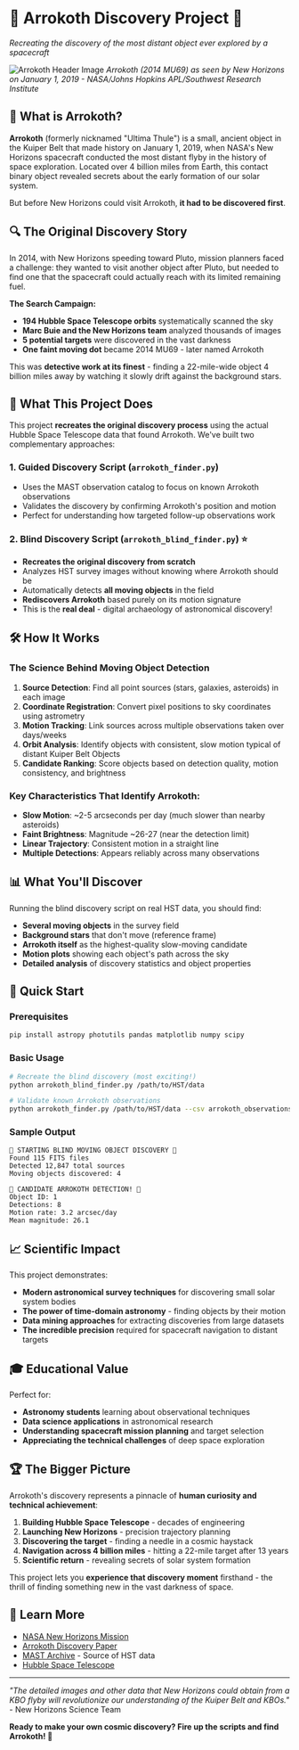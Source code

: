 # 🚀 Arrokoth Discovery Project 🔭

_Recreating the discovery of the most distant object ever explored by a spacecraft_

![Arrokoth Header Image](https://newhorizons.jhuapl.edu/Galleries/Featured-Images/pics800wide/CA06_color_m-h_desmear_destrip_contrast-selected%20cover.png)
_Arrokoth (2014 MU69) as seen by New Horizons on January 1, 2019 - NASA/Johns Hopkins APL/Southwest Research Institute_

## 🌟 What is Arrokoth?

**Arrokoth** (formerly nicknamed "Ultima Thule") is a small, ancient object in the Kuiper Belt that made history on January 1, 2019, when NASA's New Horizons spacecraft conducted the most distant flyby in the history of space exploration. Located over 4 billion miles from Earth, this contact binary object revealed secrets about the early formation of our solar system.

But before New Horizons could visit Arrokoth, **it had to be discovered first**.

## 🔍 The Original Discovery Story

In 2014, with New Horizons speeding toward Pluto, mission planners faced a challenge: they wanted to visit another object after Pluto, but needed to find one that the spacecraft could actually reach with its limited remaining fuel.

**The Search Campaign:**

- **194 Hubble Space Telescope orbits** systematically scanned the sky
- **Marc Buie and the New Horizons team** analyzed thousands of images
- **5 potential targets** were discovered in the vast darkness
- **One faint moving dot** became 2014 MU69 - later named Arrokoth

This was **detective work at its finest** - finding a 22-mile-wide object 4 billion miles away by watching it slowly drift against the background stars.

## 🎯 What This Project Does

This project **recreates the original discovery process** using the actual Hubble Space Telescope data that found Arrokoth. We've built two complementary approaches:

### 1. **Guided Discovery Script** (`arrokoth_finder.py`)

- Uses the MAST observation catalog to focus on known Arrokoth observations
- Validates the discovery by confirming Arrokoth's position and motion
- Perfect for understanding how targeted follow-up observations work

### 2. **Blind Discovery Script** (`arrokoth_blind_finder.py`) ⭐

- **Recreates the original discovery from scratch**
- Analyzes HST survey images without knowing where Arrokoth should be
- Automatically detects **all moving objects** in the field
- **Rediscovers Arrokoth** based purely on its motion signature
- This is the **real deal** - digital archaeology of astronomical discovery!

## 🛠️ How It Works

### The Science Behind Moving Object Detection

1. **Source Detection**: Find all point sources (stars, galaxies, asteroids) in each image
2. **Coordinate Registration**: Convert pixel positions to sky coordinates using astrometry
3. **Motion Tracking**: Link sources across multiple observations taken over days/weeks
4. **Orbit Analysis**: Identify objects with consistent, slow motion typical of distant Kuiper Belt Objects
5. **Candidate Ranking**: Score objects based on detection quality, motion consistency, and brightness

### Key Characteristics That Identify Arrokoth:

- **Slow Motion**: ~2-5 arcseconds per day (much slower than nearby asteroids)
- **Faint Brightness**: Magnitude ~26-27 (near the detection limit)
- **Linear Trajectory**: Consistent motion in a straight line
- **Multiple Detections**: Appears reliably across many observations

## 📊 What You'll Discover

Running the blind discovery script on real HST data, you should find:

- **Several moving objects** in the survey field
- **Background stars** that don't move (reference frame)
- **Arrokoth itself** as the highest-quality slow-moving candidate
- **Motion plots** showing each object's path across the sky
- **Detailed analysis** of discovery statistics and object properties

## 🚀 Quick Start

### Prerequisites

```bash
pip install astropy photutils pandas matplotlib numpy scipy
```

### Basic Usage

```bash
# Recreate the blind discovery (most exciting!)
python arrokoth_blind_finder.py /path/to/HST/data

# Validate known Arrokoth observations
python arrokoth_finder.py /path/to/HST/data --csv arrokoth_observations.csv
```

### Sample Output

```
🔭 STARTING BLIND MOVING OBJECT DISCOVERY 🔭
Found 115 FITS files
Detected 12,847 total sources
Moving objects discovered: 4

🎯 CANDIDATE ARROKOTH DETECTION! 🎯
Object ID: 1
Detections: 8
Motion rate: 3.2 arcsec/day
Mean magnitude: 26.1
```

## 📈 Scientific Impact

This project demonstrates:

- **Modern astronomical survey techniques** for discovering small solar system bodies
- **The power of time-domain astronomy** - finding objects by their motion
- **Data mining approaches** for extracting discoveries from large datasets
- **The incredible precision** required for spacecraft navigation to distant targets

## 🎓 Educational Value

Perfect for:

- **Astronomy students** learning about observational techniques
- **Data science applications** in astronomical research
- **Understanding spacecraft mission planning** and target selection
- **Appreciating the technical challenges** of deep space exploration

## 🏆 The Bigger Picture

Arrokoth's discovery represents a pinnacle of **human curiosity and technical achievement**:

1. **Building Hubble Space Telescope** - decades of engineering
2. **Launching New Horizons** - precision trajectory planning
3. **Discovering the target** - finding a needle in a cosmic haystack
4. **Navigation across 4 billion miles** - hitting a 22-mile target after 13 years
5. **Scientific return** - revealing secrets of solar system formation

This project lets you **experience that discovery moment** firsthand - the thrill of finding something new in the vast darkness of space.

## 🔗 Learn More

- [NASA New Horizons Mission](https://www.nasa.gov/mission_pages/newhorizons/main/index.html)
- [Arrokoth Discovery Paper](https://science.nasa.gov/solar-system/kuiper-belt/arrokoth-2014-mu69/)
- [MAST Archive](https://archive.stsci.edu/) - Source of HST data
- [Hubble Space Telescope](https://hubblesite.org/)

---

_"The detailed images and other data that New Horizons could obtain from a KBO flyby will revolutionize our understanding of the Kuiper Belt and KBOs."_ - New Horizons Science Team

**Ready to make your own cosmic discovery? Fire up the scripts and find Arrokoth! 🌌**
